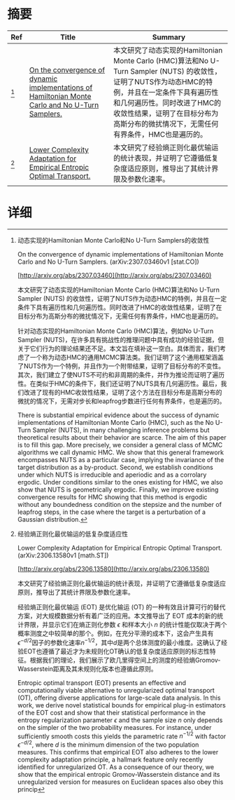 # 摘要

| Ref | Title | Summary |
| --- | --- | --- |
| [^1] | [On the convergence of dynamic implementations of Hamiltonian Monte Carlo and No U-Turn Samplers.](http://arxiv.org/abs/2307.03460) | 本文研究了动态实现的Hamiltonian Monte Carlo (HMC)算法和No U-Turn Sampler (NUTS) 的收敛性，证明了NUTS作为动态HMC的特例，并且在一定条件下具有遍历性和几何遍历性。同时改进了HMC的收敛性结果，证明了在目标分布为高斯分布的微扰情况下，无需任何有界条件，HMC也是遍历的。 |
| [^2] | [Lower Complexity Adaptation for Empirical Entropic Optimal Transport.](http://arxiv.org/abs/2306.13580) | 本文研究了经验熵正则化最优输运的统计表现，并证明了它遵循低复杂度适应原则，推导出了其统计界限及参数化速率。 |

# 详细

[^1]: 动态实现的Hamiltonian Monte Carlo和No U-Turn Samplers的收敛性

    On the convergence of dynamic implementations of Hamiltonian Monte Carlo and No U-Turn Samplers. (arXiv:2307.03460v1 [stat.CO])

    [http://arxiv.org/abs/2307.03460](http://arxiv.org/abs/2307.03460)

    本文研究了动态实现的Hamiltonian Monte Carlo (HMC)算法和No U-Turn Sampler (NUTS) 的收敛性，证明了NUTS作为动态HMC的特例，并且在一定条件下具有遍历性和几何遍历性。同时改进了HMC的收敛性结果，证明了在目标分布为高斯分布的微扰情况下，无需任何有界条件，HMC也是遍历的。

    

    针对动态实现的Hamiltonian Monte Carlo (HMC)算法，例如No U-Turn Sampler (NUTS)，在许多具有挑战性的推理问题中具有成功的经验证据，但关于它们行为的理论结果还不足。本文旨在填补这一空白。具体而言，我们考虑了一个称为动态HMC的通用MCMC算法类。我们证明了这个通用框架涵盖了NUTS作为一个特例，并且作为一个附带结果，证明了目标分布的不变性。其次，我们建立了使NUTS不可约和非周期的条件，并作为推论而证明了遍历性。在类似于HMC的条件下，我们还证明了NUTS具有几何遍历性。最后，我们改进了现有的HMC收敛性结果，证明了这个方法在目标分布是高斯分布的微扰的情况下，无需对步长和leapfrog步数进行任何有界条件，也是遍历的。

    There is substantial empirical evidence about the success of dynamic implementations of Hamiltonian Monte Carlo (HMC), such as the No U-Turn Sampler (NUTS), in many challenging inference problems but theoretical results about their behavior are scarce. The aim of this paper is to fill this gap. More precisely, we consider a general class of MCMC algorithms we call dynamic HMC. We show that this general framework encompasses NUTS as a particular case, implying the invariance of the target distribution as a by-product. Second, we establish conditions under which NUTS is irreducible and aperiodic and as a corrolary ergodic. Under conditions similar to the ones existing for HMC, we also show that NUTS is geometrically ergodic. Finally, we improve existing convergence results for HMC showing that this method is ergodic without any boundedness condition on the stepsize and the number of leapfrog steps, in the case where the target is a perturbation of a Gaussian distribution.
    
[^2]: 经验熵正则化最优输运的低复杂度适应性

    Lower Complexity Adaptation for Empirical Entropic Optimal Transport. (arXiv:2306.13580v1 [math.ST])

    [http://arxiv.org/abs/2306.13580](http://arxiv.org/abs/2306.13580)

    本文研究了经验熵正则化最优输运的统计表现，并证明了它遵循低复杂度适应原则，推导出了其统计界限及参数化速率。

    

    经验熵正则化最优输运 (EOT) 是优化输运 (OT) 的一种有效且计算可行的替代方案，对大规模数据分析有着广泛的应用。本文推导出了 EOT 成本的新的统计界限，并显示它们在熵正则化参数 $\epsilon$ 和样本大小 $n$ 的统计性能仅取决于两个概率测度之中较简单的那个。例如，在充分平滑的成本下，这会产生具有$\epsilon^{-d/2}$因子的参数化速率$n^{-1/2}$，其中$d$是两个总体测度的最小维度。这确认了经验EOT也遵循了最近才为未规则化OT确认的低复杂度适应原则的标志性特征。根据我们的理论，我们展示了欧几里得空间上的测度的经验熵Gromov-Wasserstein距离及其未规则化版本也遵循此原则。

    Entropic optimal transport (EOT) presents an effective and computationally viable alternative to unregularized optimal transport (OT), offering diverse applications for large-scale data analysis. In this work, we derive novel statistical bounds for empirical plug-in estimators of the EOT cost and show that their statistical performance in the entropy regularization parameter $\epsilon$ and the sample size $n$ only depends on the simpler of the two probability measures. For instance, under sufficiently smooth costs this yields the parametric rate $n^{-1/2}$ with factor $\epsilon^{-d/2}$, where $d$ is the minimum dimension of the two population measures. This confirms that empirical EOT also adheres to the lower complexity adaptation principle, a hallmark feature only recently identified for unregularized OT. As a consequence of our theory, we show that the empirical entropic Gromov-Wasserstein distance and its unregularized version for measures on Euclidean spaces also obey this princip
    


